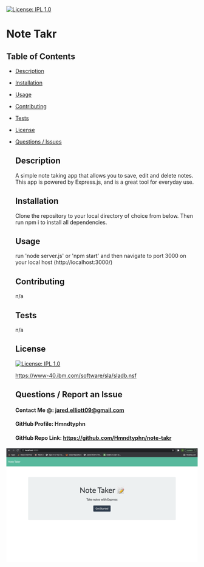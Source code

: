 [![License: IPL 1.0](https://img.shields.io/badge/License-IPL%201.0-blue.svg)](https://opensource.org/licenses/IPL-1.0)
  # Note Takr
## Table of Contents 
* [Description](#Description)  <br>
* [Installation](#Installation)<br>
* [Usage](#Usage)<br>
* [Contributing](#Contributing)<br>
* [Tests](#Tests)<br>
* [License](#License)<br>
* [Questions / Issues](#Questions)<br>
  ## Description
   A simple note taking app that allows you to save, edit and delete notes. This app is powered by Express.js, and is a great tool for everyday use.
  ## Installation
  Clone the repository to your local directory of choice from below. Then run npm i to install all dependencies.
  ## Usage
  run 'node server.js' or 'npm start' and then navigate to port 3000 on your local host (http://localhost:3000/)<br>
  ## Contributing
  n/a
   <br>
  
  
  ## Tests
  n/a
  <br>
  
  ## License
  [![License: IPL 1.0](https://img.shields.io/badge/License-IPL%201.0-blue.svg)](https://opensource.org/licenses/IPL-1.0)
  
  https://www-40.ibm.com/software/sla/sladb.nsf 
  <br>
  ## Questions / Report an Issue
  #### Contact Me @: jared.elliott09@gmail.com<br>
  #### GitHub Profile: Hmndtyphn
  #### GitHub Repo Link: https://github.com/Hmndtyphn/note-takr


<p align="center">
  <img src="images/Screen Shot 2021-10-24 at 11.16.33 PM.png" width="1000" title="hover text" alt="screenshot of application">
</p> <br>

